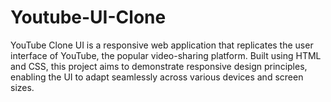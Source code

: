 # Youtube-UI-Clone
YouTube Clone UI is a responsive web application that replicates the user interface of YouTube, the popular video-sharing platform. Built using HTML and CSS, this project aims to demonstrate responsive design principles, enabling the UI to adapt seamlessly across various devices and screen sizes.
